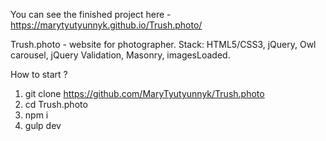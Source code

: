 You can see the finished project here - https://marytyutyunnyk.github.io/Trush.photo/

Trush.photo - website for photographer. Stack: HTML5/CSS3, jQuery, Owl carousel, jQuery Validation, Masonry, imagesLoaded.

How to start ?
1) git clone https://github.com/MaryTyutyunnyk/Trush.photo
2) cd Trush.photo
3) npm i
4) gulp dev
